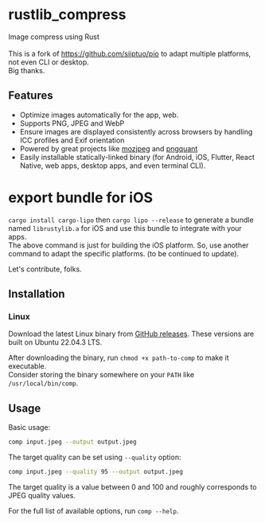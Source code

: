 # rustlib_compress
Image compress using Rust</br></br>
This is a fork of https://github.com/siiptuo/pio to adapt multiple platforms, not even CLI or desktop.</br>
Big thanks.

## Features

- Optimize images automatically for the app, web.
- Supports PNG, JPEG and WebP
- Ensure images are displayed consistently across browsers by handling ICC profiles and Exif orientation
- Powered by great projects like [mozjpeg](https://github.com/mozilla/mozjpeg) and [pngquant](https://pngquant.org/)
- Easily installable statically-linked binary (for Android, iOS, Flutter, React Native, web apps, desktop apps, and even terminal CLI).

# export bundle for iOS
`cargo install cargo-lipo`
then
`cargo lipo --release`
to generate a bundle named `librustylib.a` for iOS and use this bundle to integrate with your apps. </br>
The above command is just for building the iOS platform. So, use another command to adapt the specific platforms. (to be continued to update). </br>

Let's contribute, folks.

## Installation

### Linux

Download the latest Linux binary from [GitHub releases](https://github.com/nguyencse/rustlib_compress/releases).
These versions are built on Ubuntu 22.04.3 LTS.

After downloading the binary, run `chmod +x path-to-comp` to make it executable.</br>
Consider storing the binary somewhere on your `PATH` like `/usr/local/bin/comp`.

## Usage

Basic usage:

```sh
comp input.jpeg --output output.jpeg
```

The target quality can be set using `--quality` option:

```sh
comp input.jpeg --quality 95 --output output.jpeg
```

The target quality is a value between 0 and 100 and roughly corresponds to JPEG quality values.

For the full list of available options, run `comp --help`.
